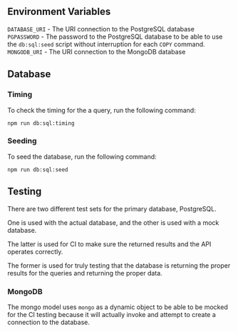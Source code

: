 ## **Environment Variables**

`DATABASE_URI` - The URI connection to the PostgreSQL database\
`PGPASSWORD` - The password to the PostgreSQL database to be able to use the `db:sql:seed` script
without interruption for each `COPY` command.\
`MONGODB_URI` - The URI connection to the MongoDB database

## Database

### **Timing**

To check the timing for the a query, run the following command:

`npm run db:sql:timing`

### **Seeding**

To seed the database, run the following command:

`npm run db:sql:seed`

## **Testing**

There are two different test sets for the primary database, PostgreSQL.

One is used with the actual database, and the other is used with a mock database.

The latter is used for CI to make sure the returned results and the API operates correctly.

The former is used for truly testing that the database is returning the proper results for the
queries and returning the proper data.

### **MongoDB**

The mongo model uses `mongo` as a dynamic object to be able to be mocked for the CI testing because
it will actually invoke and attempt to create a connection to the database.

